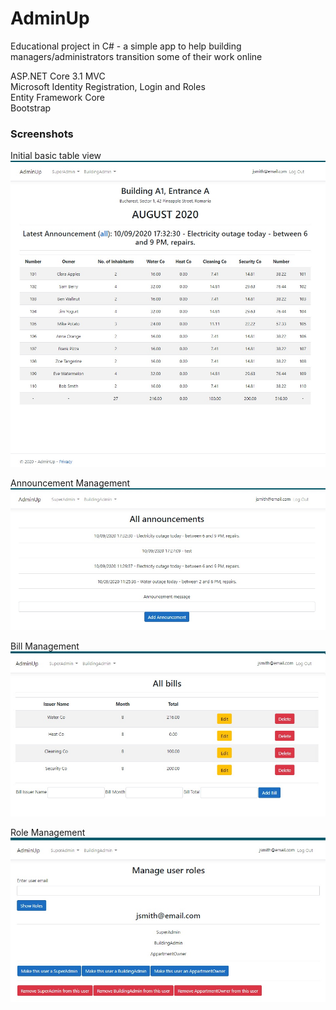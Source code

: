 # AdminUp
Educational project in C# - a simple app to help building managers/administrators transition some of their work online

ASP.NET Core 3.1 MVC  
Microsoft Identity Registration, Login and Roles  
Entity Framework Core   
Bootstrap

### Screenshots  
Initial basic table view
![alt text](Screenshots/InitialTableView.jpg?raw=true)

  
Announcement Management
![alt text](Screenshots/AnnouncementManagement.jpg?raw=true)

  
Bill Management
![alt text](Screenshots/BillManagement.jpg?raw=true)

  
Role Management
![alt text](Screenshots/RoleManagement.jpg?raw=true)
